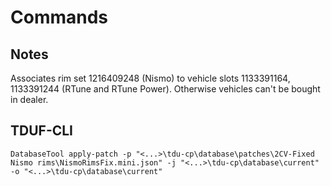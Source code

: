 # Commands

## Notes

Associates rim set 1216409248 (Nismo) to vehicle slots 1133391164, 1133391244 (RTune and RTune Power).
Otherwise vehicles can't be bought in dealer.

## TDUF-CLI

    DatabaseTool apply-patch -p "<...>\tdu-cp\database\patches\2CV-Fixed Nismo rims\NismoRimsFix.mini.json" -j "<...>\tdu-cp\database\current" -o "<...>\tdu-cp\database\current"
    
